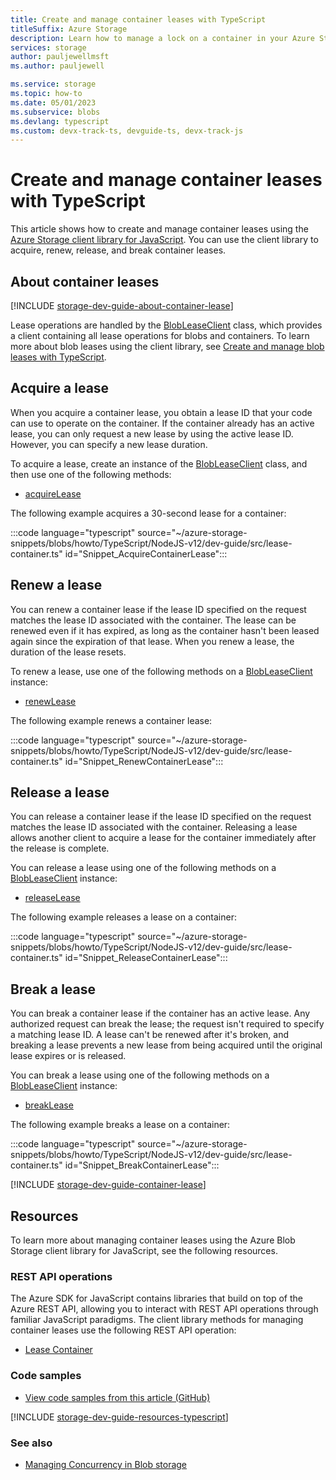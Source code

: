 ```yaml
---
title: Create and manage container leases with TypeScript
titleSuffix: Azure Storage 
description: Learn how to manage a lock on a container in your Azure Storage account with TypeScript using the JavaScript client library.
services: storage
author: pauljewellmsft
ms.author: pauljewell

ms.service: storage
ms.topic: how-to
ms.date: 05/01/2023
ms.subservice: blobs
ms.devlang: typescript
ms.custom: devx-track-ts, devguide-ts, devx-track-js
---
```


# Create and manage container leases with TypeScript

This article shows how to create and manage container leases using the [Azure Storage client library for JavaScript](/javascript/api/overview/azure/storage-blob-readme). You can use the client library to acquire, renew, release, and break container leases.

## About container leases

[!INCLUDE [storage-dev-guide-about-container-lease](../../../includes/storage-dev-guides/storage-dev-guide-about-container-lease.md)]

Lease operations are handled by the [BlobLeaseClient](/javascript/api/@azure/storage-blob/blobleaseclient) class, which provides a client containing all lease operations for blobs and containers. To learn more about blob leases using the client library, see [Create and manage blob leases with TypeScript](storage-blob-lease-typescript.md).

## Acquire a lease

When you acquire a container lease, you obtain a lease ID that your code can use to operate on the container. If the container already has an active lease, you can only request a new lease by using the active lease ID. However, you can specify a new lease duration.

To acquire a lease, create an instance of the [BlobLeaseClient](/javascript/api/@azure/storage-blob/blobleaseclient) class, and then use one of the following methods:

- [acquireLease](/javascript/api/@azure/storage-blob/blobleaseclient#@azure-storage-blob-blobleaseclient-acquirelease)

The following example acquires a 30-second lease for a container:

:::code language="typescript" source="~/azure-storage-snippets/blobs/howto/TypeScript/NodeJS-v12/dev-guide/src/lease-container.ts" id="Snippet_AcquireContainerLease":::

## Renew a lease

You can renew a container lease if the lease ID specified on the request matches the lease ID associated with the container. The lease can be renewed even if it has expired, as long as the container hasn't been leased again since the expiration of that lease. When you renew a lease, the duration of the lease resets.

To renew a lease, use one of the following methods on a [BlobLeaseClient](/javascript/api/@azure/storage-blob/blobleaseclient) instance:

- [renewLease](/javascript/api/@azure/storage-blob/blobleaseclient#@azure-storage-blob-blobleaseclient-renewlease)

The following example renews a container lease:

:::code language="typescript" source="~/azure-storage-snippets/blobs/howto/TypeScript/NodeJS-v12/dev-guide/src/lease-container.ts" id="Snippet_RenewContainerLease":::

## Release a lease

You can release a container lease if the lease ID specified on the request matches the lease ID associated with the container. Releasing a lease allows another client to acquire a lease for the container immediately after the release is complete.

You can release a lease using one of the following methods on a [BlobLeaseClient](/javascript/api/@azure/storage-blob/blobleaseclient) instance:

- [releaseLease](/javascript/api/@azure/storage-blob/blobleaseclient#@azure-storage-blob-blobleaseclient-releaselease)

The following example releases a lease on a container:

:::code language="typescript" source="~/azure-storage-snippets/blobs/howto/TypeScript/NodeJS-v12/dev-guide/src/lease-container.ts" id="Snippet_ReleaseContainerLease":::

## Break a lease

You can break a container lease if the container has an active lease. Any authorized request can break the lease; the request isn't required to specify a matching lease ID. A lease can't be renewed after it's broken, and breaking a lease prevents a new lease from being acquired until the original lease expires or is released.

You can break a lease using one of the following methods on a [BlobLeaseClient](/javascript/api/@azure/storage-blob/blobleaseclient) instance:

- [breakLease](/javascript/api/@azure/storage-blob/blobleaseclient#@azure-storage-blob-blobleaseclient-breaklease)

The following example breaks a lease on a container:

:::code language="typescript" source="~/azure-storage-snippets/blobs/howto/TypeScript/NodeJS-v12/dev-guide/src/lease-container.ts" id="Snippet_BreakContainerLease":::

[!INCLUDE [storage-dev-guide-container-lease](../../../includes/storage-dev-guides/storage-dev-guide-container-lease.md)]

## Resources

To learn more about managing container leases using the Azure Blob Storage client library for JavaScript, see the following resources.

### REST API operations

The Azure SDK for JavaScript contains libraries that build on top of the Azure REST API, allowing you to interact with REST API operations through familiar JavaScript paradigms. The client library methods for managing container leases use the following REST API operation:

- [Lease Container](/rest/api/storageservices/lease-container)

### Code samples

- [View code samples from this article (GitHub)](https://github.com/Azure-Samples/AzureStorageSnippets/blob/master/blobs/howto/TypeScript/NodeJS-v12/dev-guide/src/lease-container.ts)

[!INCLUDE [storage-dev-guide-resources-typescript](../../../includes/storage-dev-guides/storage-dev-guide-resources-typescript.md)]

### See also

- [Managing Concurrency in Blob storage](concurrency-manage.md)
